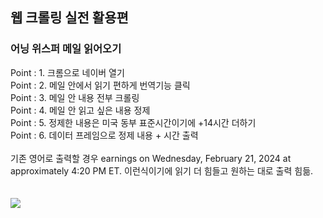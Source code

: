 <h2>웹 크롤링 실전 활용편</h2>
<h3>어닝 위스퍼 메일 읽어오기</h3>
<div>Point : 1. 크롬으로 네이버 열기</div>
<div>Point : 2. 메일 안에서 읽기 편하게 번역기능 클릭</div>
<div>Point : 3. 메일 안 내용 전부 크롤링</div>
<div>Point : 4. 메일 안 읽고 싶은 내용 정제</div>
<div>Point : 5. 정제한 내용은 미국 동부 표준시간이기에 +14시간 더하기</div>
<div>Point : 6. 데이터 프레임으로 정제 내용 + 시간 출력</div>
<br>
<div>기존 영어로 출력할 경우 earnings on Wednesday, February 21, 2024 at approximately 4:20 PM ET. 이런식이기에 읽기 더 힘들고 원하는 대로 출력 힘듦.</div>
<br>
<br>
<img src="https://github.com/moonseongjin/Time_translate/assets/124224738/540eb975-6a3c-4543-86d3-b0e93712a340">

